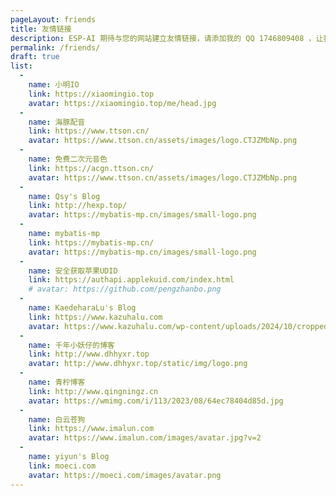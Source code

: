 ```yaml
---
pageLayout: friends
title: 友情链接
description: ESP-AI 期待与您的网站建立友情链接，请添加我的 QQ 1746809408 ，让我们互建友联吧！
permalink: /friends/
draft: true
list:
  -
    name: 小明IO
    link: https://xiaomingio.top
    avatar: https://xiaomingio.top/me/head.jpg
  -
    name: 海豚配音
    link: https://www.ttson.cn/
    avatar: https://www.ttson.cn/assets/images/logo.CTJZMbNp.png
  -
    name: 免费二次元音色
    link: https://acgn.ttson.cn/
    avatar: https://www.ttson.cn/assets/images/logo.CTJZMbNp.png
  -
    name: Qsy's Blog
    link: http://hexp.top/
    avatar: https://mybatis-mp.cn/images/small-logo.png
  -
    name: mybatis-mp
    link: https://mybatis-mp.cn/
    avatar: https://mybatis-mp.cn/images/small-logo.png
  -
    name: 安全获取苹果UDID
    link: https://authapi.applekuid.com/index.html
    # avatar: https://github.com/pengzhanbo.png
  -
    name: KaedeharaLu's Blog
    link: https://www.kazuhalu.com
    avatar: https://www.kazuhalu.com/wp-content/uploads/2024/10/cropped-%E4%B8%87%E5%8F%B6%E5%A4%B4%E5%83%8F-%E6%9B%B4%E6%B8%85%E6%99%B0.jpg
  -
    name: 千年小妖仔的博客
    link: http://www.dhhyxr.top
    avatar: http://www.dhhyxr.top/static/img/logo.png
  -
    name: 青柠博客
    link: http://www.qingningz.cn
    avatar: https://wmimg.com/i/113/2023/08/64ec78404d85d.jpg
  -
    name: 白云苍狗
    link: https://www.imalun.com
    avatar: https://www.imalun.com/images/avatar.jpg?v=2
  -
    name: yiyun's Blog
    link: moeci.com
    avatar: https://moeci.com/images/avatar.png
---
```


 